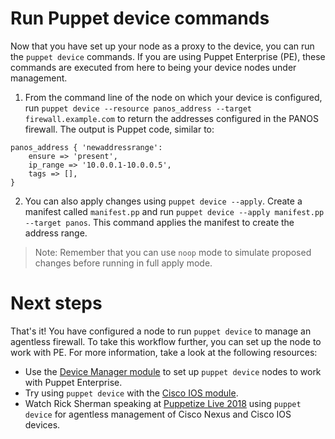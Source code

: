# Run Puppet device commands

Now that you have set up your node as a proxy to the device, you can run the `puppet device` commands. If you are using Puppet Enterprise (PE), these commands are executed from here to being your device nodes under management. 

1. From the command line of the node on which your device is configured, run `puppet device --resource panos_address --target firewall.example.com` to return the addresses configured in the PANOS firewall. The output is Puppet code, similar to:

```
panos_address { 'newaddressrange':
    ensure => 'present',
    ip_range => '10.0.0.1-10.0.0.5',
    tags => [],
}
```

2. You can also apply changes using `puppet device --apply`. Create a manifest called `manifest.pp` and run `puppet device --apply manifest.pp --target panos`. This command applies the manifest to create the address range.

> Note: Remember that you can use `noop` mode to simulate proposed changes before running in full apply mode.

# Next steps

That's it! You have configured a node to run `puppet device` to manage an agentless firewall. To take this workflow further, you can set up the node to work with PE. For more information, take a look at the following resources:

* Use the [Device Manager module](https://forge.puppet.com/puppetlabs/device_manager) to set up `puppet device` nodes to work with Puppet Enterprise.
* Try using `puppet device` with the [Cisco IOS module](https://forge.puppet.com/puppetlabs/cisco_ios).
* Watch Rick Sherman speaking at [Puppetize Live 2018](https://www.youtube.com/watch?v=yQH11ngrxuQ) using `puppet device` for agentless management of Cisco Nexus and Cisco IOS devices.
